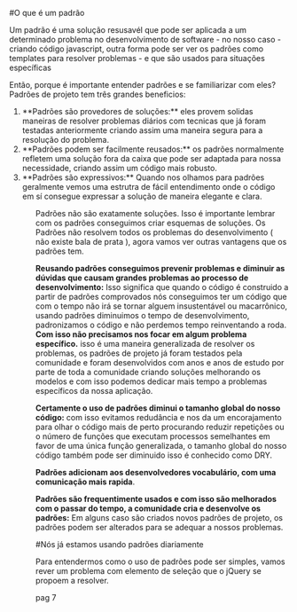 #O que é um padrão

Um padrão é uma solução resusavél que pode ser aplicada a um determinado problema no desenvolvimento de software - no nosso caso - criando código javascript, outra forma pode ser ver os padrões como templates para resolver problemas - e que são usados para situações específicas

Então, porque é importante entender padrões e se familiarizar com eles? Padrões de projeto tem três grandes beneficios:
<ol>
  <li>
  **Padrões são provedores de soluções:** eles provem solidas maneiras de resolver problemas diários com tecnicas que já foram testadas
  anteriormente criando assim uma maneira segura para a resolução do problema.
  </li>

  <li>
  **Padrões podem ser facilmente reusados:** os padrões normalmente refletem uma solução fora da caixa que pode ser adaptada para
  nossa necessidade, criando assim um código mais robusto.
  </li>

  <li>
  **Padrões são expressivos:** Quando nos olhamos para padrões geralmente vemos uma estrutra de fácil entendimento onde o código em sí
  consegue expressar a solução de maneira elegante e clara.
  </li>
<ol>

Padrões não são exatamente soluções. Isso é importante lembrar com os padrões conseguimos criar esquemas de soluções. Os Padrões
não resolvem todos os problemas do desenvolvimento ( não existe bala de prata ), agora vamos ver outras vantagens que os padrões tem.

**Reusando padrões conseguimos prevenir problemas e diminuir as dúvidas que causam grandes problemas ao processo de desenvolvimento:**
Isso significa que quando o código é construido a partir de padrões comprovados nós conseguimos ter um código que com o tempo não irá se tornar
alguem insustentável ou macarrônico, usando padrões diminuimos o tempo de desenvolvimento, padronizamos o código e não perdemos tempo reinventando a roda. **Com isso não precisamos nos focar em algum problema específico.** isso é uma maneira generalizada de resolver os problemas, os padrões de projeto
já foram testados pela comunidade e foram desenvolvidos com anos e anos de estudo por parte de toda a comunidade criando soluções melhorando os modelos
e com isso podemos dedicar mais tempo a problemas específicos da nossa aplicação.

**Certamente o uso de padrões diminui o tamanho global do nosso código:** com isso evitamos redudância e nos da um encorajamento
para olhar o código mais de perto procurando reduzir repetições ou o número de funções que executam processos semelhantes em favor
de uma única função generalizada, o tamanho global do nosso código também pode ser diminuido isso é conhecido como DRY.

**Padrões adicionam aos desenvolvedores vocabulário, com uma comunicação mais rapida**.

**Padrões são frequentimente usados e com isso são melhorados com o passar do tempo, a comunidade cria e desenvolve os padrões:**
Em alguns caso são criados novos padrões de projeto, os padrões podem ser alterados para se adequar a nossos problemas.

#Nós já estamos usando padrões diariamente

Para entendermos como o uso de padrões pode ser simples, vamos rever um problema com elemento de seleção que o jQuery se propoem a resolver.

pag 7
